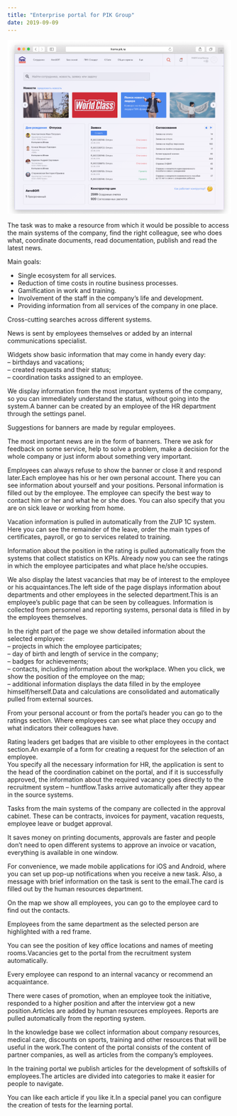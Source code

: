 ```yaml
---
title: "Enterprise portal for PIK Group"
date: 2019-09-09
---
```


![Enterprise portal for PIK Group](cover.png)

<div class="wpb-content-wrapper"><p>The task was to make a resource from which it would be possible to access the main systems of the company, find the right colleague, see who does what, coordinate documents, read documentation, publish and read the latest news.</p>
<p>Main goals:</p>
<ul>
<li>Single ecosystem for all services.</li>
<li>Reduction of time costs in routine business processes.</li>
<li>Gamification in work and training.</li>
<li>Involvement of the staff in the company&#8217;s life and development.</li>
<li>Providing information from all services of the company in one place.</li>
</ul>
<p>Cross-cutting searches across different systems.</p>
<p>News is sent by employees themselves or added by an internal communications specialist.</p>
<p>Widgets show basic information that may come in handy every day:<br />
&#8211; birthdays and vacations;<br />
&#8211; created requests and their status;<br />
&#8211; coordination tasks assigned to an employee.</p>
<p>We display information from the most important systems of the company, so you can immediately understand the status, without going into the system.A banner can be created by an employee of the HR department through the settings panel.</p>
<p>Suggestions for banners are made by regular employees.</p>
<p>The most important news are in the form of banners. There we ask for feedback on some service, help to solve a problem, make a decision for the whole company or just inform about something very important.</p>
<p>Employees can always refuse to show the banner or close it and respond later.Each employee has his or her own personal account. There you can see information about yourself and your positions. Personal information is filled out by the employee. The employee can specify the best way to contact him or her and what he or she does. You can also specify that you are on sick leave or working from home.</p>
<p>Vacation information is pulled in automatically from the ZUP 1C system. Here you can see the remainder of the leave, order the main types of certificates, payroll, or go to services related to training.</p>
<p>Information about the position in the rating is pulled automatically from the systems that collect statistics on KPIs. Already now you can see the ratings in which the employee participates and what place he/she occupies.</p>
<p>We also display the latest vacancies that may be of interest to the employee or his acquaintances.The left side of the page displays information about departments and other employees in the selected department.This is an employee&#8217;s public page that can be seen by colleagues. Information is collected from personnel and reporting systems, personal data is filled in by the employees themselves.</p>
<p>In the right part of the page we show detailed information about the selected employee:<br />
&#8211; projects in which the employee participates;<br />
&#8211; day of birth and length of service in the company;<br />
&#8211; badges for achievements;<br />
&#8211; contacts, including information about the workplace. When you click, we show the position of the employee on the map;<br />
&#8211; additional information displays the data filled in by the employee himself/herself.Data and calculations are consolidated and automatically pulled from external sources.</p>
<p>From your personal account or from the portal&#8217;s header you can go to the ratings section. Where employees can see what place they occupy and what indicators their colleagues have.</p>
<p>Rating leaders get badges that are visible to other employees in the contact section.An example of a form for creating a request for the selection of an employee.<br />
You specify all the necessary information for HR, the application is sent to the head of the coordination cabinet on the portal, and if it is successfully approved, the information about the required vacancy goes directly to the recruitment system &#8211; huntflow.Tasks arrive automatically after they appear in the source systems.</p>
<p>Tasks from the main systems of the company are collected in the approval cabinet. These can be contracts, invoices for payment, vacation requests, employee leave or budget approval.</p>
<p>It saves money on printing documents, approvals are faster and people don&#8217;t need to open different systems to approve an invoice or vacation, everything is available in one window.</p>
<p>For convenience, we made mobile applications for iOS and Android, where you can set up pop-up notifications when you receive a new task. Also, a message with brief information on the task is sent to the email.The card is filled out by the human resources department.</p>
<p>On the map we show all employees, you can go to the employee card to find out the contacts.</p>
<p>Employees from the same department as the selected person are highlighted with a red frame.</p>
<p>You can see the position of key office locations and names of meeting rooms.Vacancies get to the portal from the recruitment system automatically.</p>
<p>Every employee can respond to an internal vacancy or recommend an acquaintance.</p>
<p>There were cases of promotion, when an employee took the initiative, responded to a higher position and after the interview got a new position.Articles are added by human resources employees. Reports are pulled automatically from the reporting system.</p>
<p>In the knowledge base we collect information about company resources, medical care, discounts on sports, training and other resources that will be useful in the work.The content of the portal consists of the content of partner companies, as well as articles from the company&#8217;s employees.</p>
<p>In the training portal we publish articles for the development of softskills of employees.The articles are divided into categories to make it easier for people to navigate.</p>
<p>You can like each article if you like it.In a special panel you can configure the creation of tests for the learning portal.</p>
</div>
